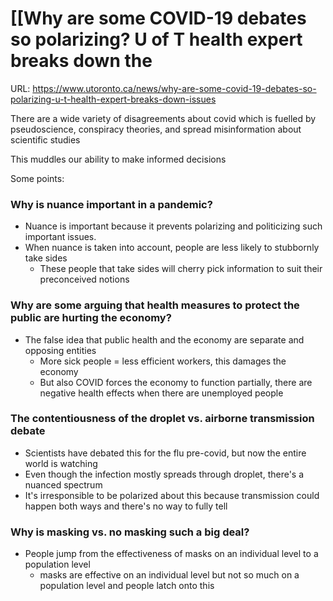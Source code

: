 # [[Why are some COVID-19 debates so polarizing? U of T health expert breaks down the 

URL: https://www.utoronto.ca/news/why-are-some-covid-19-debates-so-polarizing-u-t-health-expert-breaks-down-issues

There are a wide variety of disagreements about covid which is fuelled by pseudoscience, conspiracy theories, and spread misinformation about scientific studies

This muddles our ability to make informed decisions

Some points:

### Why is nuance important in a pandemic?

- Nuance is important because it prevents polarizing and politicizing such important issues. 
- When nuance is taken into account, people are less likely to stubbornly take sides 
	- These people that take sides will cherry pick information to suit their preconceived notions

### Why are some arguing that health measures to protect the public are hurting the economy?

- The false idea that public health and the economy are separate and opposing entities
	- More sick people = less efficient workers, this damages the economy
	- But also COVID forces the economy to function partially, there are negative health effects when there are unemployed people

### The contentiousness of the droplet vs. airborne transmission debate

- Scientists have debated this for the flu pre-covid, but now the entire world is watching
- Even though the infection mostly spreads through droplet, there's a nuanced spectrum 
- It's irresponsible to be polarized about this because transmission could happen both ways and there's no way to fully tell 

### Why is masking vs. no masking such a big deal?

- People jump from the effectiveness of masks on an individual level to a population level
	- masks are effective on an individual level but not so much on a population level and people latch onto this